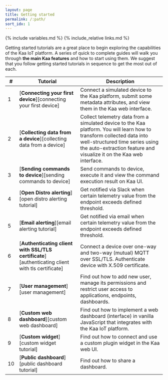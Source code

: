 ```yaml
---
layout: page
title: Getting started
permalink: /:path/
sort_idx: 1
---
```


{% include variables.md %}
{% include_relative links.md %}


Getting started tutorials are a great place to begin exploring the capabilities of the Kaa IoT platform.
A series of quick to complete guides will walk you through **the main Kaa features** and how to start using them.
We suggest that you follow getting started tutorials in sequence to get the most out of each.


| # | **Tutorial**                                                                                         | **Description**                                                                                                                                                                                                                  |
| - | ---------------------------------------------------------------------------------------------------- | -------------------------------------------------------------------------------------------------------------------------------------------------------------------------------------------------------------------------------- |
| 1 | [**Connecting your first device**][connecting your first device]                                     | Connect a simulated device to the Kaa platform, submit some metadata attributes, and view them in the Kaa web interface.                                                                                                         |
| 2 | [**Collecting data from a device**][collecting data from a device]                                   | Collect telemetry data from a simulated device to the Kaa platform. You will learn how to transform collected data into well-structured time series using the auto-extraction feature and visualize it on the Kaa web interface. |
| 3 | [**Sending commands to device**][sending commands to device]                                         | Send commands to device, execute it and view the command execution result on Kaa UI.                                                                                                                                             |
| 4 | [**Open Distro alerting**][open distro alerting tutorial]                                            | Get notified via Slack when certain telemetry value from the endpoint exceeds defined threshold.                                                                                                                                 |
| 5 | [**Email alerting**][email alerting tutorial]                                                        | Get notified via email when certain telemetry value from the endpoint exceeds defined threshold.                                                                                                                                 |
| 6 | [**Authenticating client with SSL/TLS certificate**][authenticating client with tls certificate]     | Connect a device over one-way and two-way (mutual) MQTT over SSL/TLS. Authenticate device with X.509 certificate.                                                                                                                |
| 7 | [**User management**][user management]                                                               | Find out how to add new user, manage its permissions and restrict user access to applications, endpoints, dashboards.                                                                                                                |
| 8 | [**Custom web dashboard**][custom web dashboard]                                                     | Find out how to implement a web dashboard (interface) in vanilla JavaScript that integrates with the Kaa IoT platform.                                                                                                             |
| 9 | [**Custom widget**][custom widget tutorial]                                                   | Find out how to connect and use a custom plugin widget in the Kaa web UI.                                     |
| 10 | [**Public dashboard**][public dashboard tutorial]                                            | Find out how to share a dashboard.
